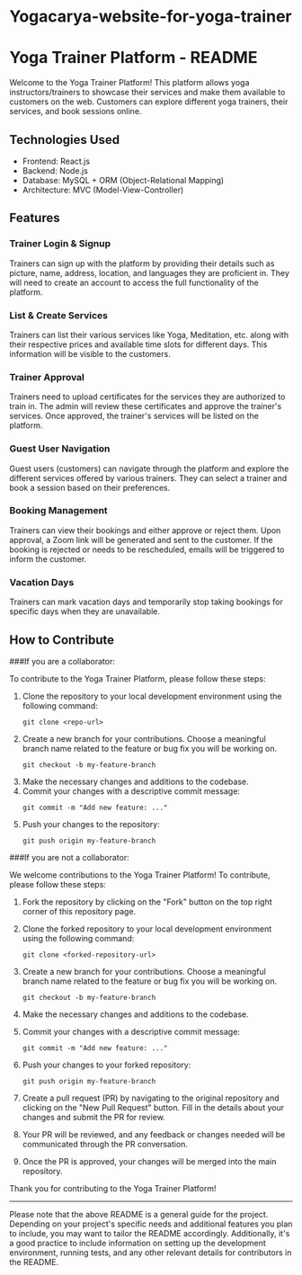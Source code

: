 # Yogacarya-website-for-yoga-trainer
# Yoga Trainer Platform - README

Welcome to the Yoga Trainer Platform! This platform allows yoga instructors/trainers to showcase their services and make them available to customers on the web. Customers can explore different yoga trainers, their services, and book sessions online.

## Technologies Used
- Frontend: React.js
- Backend: Node.js
- Database: MySQL + ORM (Object-Relational Mapping)
- Architecture: MVC (Model-View-Controller)

## Features

### Trainer Login & Signup
Trainers can sign up with the platform by providing their details such as picture, name, address, location, and languages they are proficient in. They will need to create an account to access the full functionality of the platform.

### List & Create Services
Trainers can list their various services like Yoga, Meditation, etc. along with their respective prices and available time slots for different days. This information will be visible to the customers.

### Trainer Approval
Trainers need to upload certificates for the services they are authorized to train in. The admin will review these certificates and approve the trainer's services. Once approved, the trainer's services will be listed on the platform.

### Guest User Navigation
Guest users (customers) can navigate through the platform and explore the different services offered by various trainers. They can select a trainer and book a session based on their preferences.

### Booking Management
Trainers can view their bookings and either approve or reject them. Upon approval, a Zoom link will be generated and sent to the customer. If the booking is rejected or needs to be rescheduled, emails will be triggered to inform the customer.

### Vacation Days
Trainers can mark vacation days and temporarily stop taking bookings for specific days when they are unavailable.

## How to Contribute

###If you are a collaborator:

To contribute to the Yoga Trainer Platform, please follow these steps:

1. Clone the repository to your local development environment using the following command:
   ```
   git clone <repo-url>
    ```
2. Create a new branch for your contributions. Choose a meaningful branch name related to the feature or bug fix you will be working on.
    ```
    git checkout -b my-feature-branch
    ```
3. Make the necessary changes and additions to the codebase.
4. Commit your changes with a descriptive commit message:
    ```
    git commit -m "Add new feature: ..."
    ```
5. Push your changes to the repository:
    ```
    git push origin my-feature-branch
    ```


###If you are not a collaborator:

We welcome contributions to the Yoga Trainer Platform! To contribute, please follow these steps:

1. Fork the repository by clicking on the "Fork" button on the top right corner of this repository page.

2. Clone the forked repository to your local development environment using the following command:
   ```
   git clone <forked-repository-url>
   ```

3. Create a new branch for your contributions. Choose a meaningful branch name related to the feature or bug fix you will be working on.
   ```
   git checkout -b my-feature-branch
   ```

4. Make the necessary changes and additions to the codebase.

5. Commit your changes with a descriptive commit message:
   ```
   git commit -m "Add new feature: ..."
   ```

6. Push your changes to your forked repository:
   ```
   git push origin my-feature-branch
   ```

7. Create a pull request (PR) by navigating to the original repository and clicking on the "New Pull Request" button. Fill in the details about your changes and submit the PR for review.

8. Your PR will be reviewed, and any feedback or changes needed will be communicated through the PR conversation.

9. Once the PR is approved, your changes will be merged into the main repository.

Thank you for contributing to the Yoga Trainer Platform!

---
Please note that the above README is a general guide for the project. Depending on your project's specific needs and additional features you plan to include, you may want to tailor the README accordingly. Additionally, it's a good practice to include information on setting up the development environment, running tests, and any other relevant details for contributors in the README.